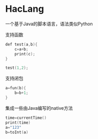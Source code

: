 # HacLang

一个基于Java的脚本语言，语法类似Python

支持函数
```cpp
def test(a,b){
    c=a+b;
    print(c);
}

test(1,2);
```

支持闭包
```cpp
a=fun(b){
    b=b+1;
}
```

集成一些由Java编写的native方法
```cpp
time=currentTime()
print(time)
a="123"
b=toInt(a)
```
